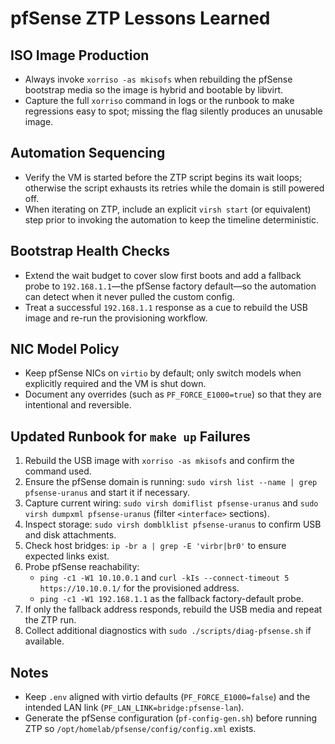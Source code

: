 # pfSense ZTP Lessons Learned

## ISO Image Production
- Always invoke `xorriso -as mkisofs` when rebuilding the pfSense bootstrap media so the image is hybrid and bootable by libvirt.
- Capture the full `xorriso` command in logs or the runbook to make regressions easy to spot; missing the flag silently produces an unusable image.

## Automation Sequencing
- Verify the VM is started before the ZTP script begins its wait loops; otherwise the script exhausts its retries while the domain is still powered off.
- When iterating on ZTP, include an explicit `virsh start` (or equivalent) step prior to invoking the automation to keep the timeline deterministic.

## Bootstrap Health Checks
- Extend the wait budget to cover slow first boots and add a fallback probe to `192.168.1.1`—the pfSense factory default—so the automation can detect when it never pulled the custom config.
- Treat a successful `192.168.1.1` response as a cue to rebuild the USB image and re-run the provisioning workflow.

## NIC Model Policy
- Keep pfSense NICs on `virtio` by default; only switch models when explicitly required and the VM is shut down.
- Document any overrides (such as `PF_FORCE_E1000=true`) so that they are intentional and reversible.

## Updated Runbook for `make up` Failures
1. Rebuild the USB image with `xorriso -as mkisofs` and confirm the command used.
2. Ensure the pfSense domain is running: `sudo virsh list --name | grep pfsense-uranus` and start it if necessary.
3. Capture current wiring: `sudo virsh domiflist pfsense-uranus` and `sudo virsh dumpxml pfsense-uranus` (filter `<interface>` sections).
4. Inspect storage: `sudo virsh domblklist pfsense-uranus` to confirm USB and disk attachments.
5. Check host bridges: `ip -br a | grep -E 'virbr|br0'` to ensure expected links exist.
6. Probe pfSense reachability:
   - `ping -c1 -W1 10.10.0.1` and `curl -kIs --connect-timeout 5 https://10.10.0.1/` for the provisioned address.
   - `ping -c1 -W1 192.168.1.1` as the fallback factory-default probe.
7. If only the fallback address responds, rebuild the USB media and repeat the ZTP run.
8. Collect additional diagnostics with `sudo ./scripts/diag-pfsense.sh` if available.

## Notes
- Keep `.env` aligned with virtio defaults (`PF_FORCE_E1000=false`) and the intended LAN link (`PF_LAN_LINK=bridge:pfsense-lan`).
- Generate the pfSense configuration (`pf-config-gen.sh`) before running ZTP so `/opt/homelab/pfsense/config/config.xml` exists.

